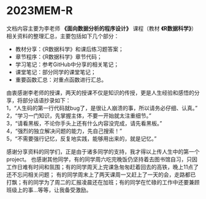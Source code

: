 # 2023MEM-R
  文档内容主要为李老师 **《面向数据分析的程序设计》** 课程（教材 **《R数据科学》**）相关资料的整理汇总，主要包括如下几个部分：
  - 教材分享：《R数据科学》和课后练习题答案；
  - 章节程序：《R数据科学》章节代码；
  - 学习笔记：参考GitHub中分享的相关笔记；
  - 课堂笔记：部分同学的课堂笔记；
  - 重要函数汇总：对重点函数进行汇总。

由衷感谢李老师的授课，两天的授课不仅是知识的传授，更是人生经验和感悟的分享，将部分话语抄录如下：<br />
1，“人生码的第一行代码就bug了，是很让人崩溃的事，所以请务必仔细、认真。”<br />
2，“学习一门知识，先掌握主体，不要一开始就太注重细节。”<br />
3，“请看黑板，不论你手头上还有什么内容没完成，请先看黑板。”<br />
4，“强烈的独立解决问题的能力，先自己搜索！”<br />
5，“不需要强行记忆，反复地实践，能够用出来的，就是记忆。”


感谢分享资料的同学们，正是由于诸多同学的支持，我才得以上传人生中的第一个project。
也感谢其他同学，有的同学周六吃完晚饭仍坚持着去图书馆自习，只因工作日难有时间和氛围；有的同学周天上完课急匆匆赶着回去的高铁，晚上11点了还不忘问相关问题；
有的同学周末上了两天课周一又赶上了一天的会，走路都已打飘；有的同学为了周二的汇报凌晨还在加班；有的同学在忙碌的工作中还要兼顾班级上的事...等等，让我备受激励。
